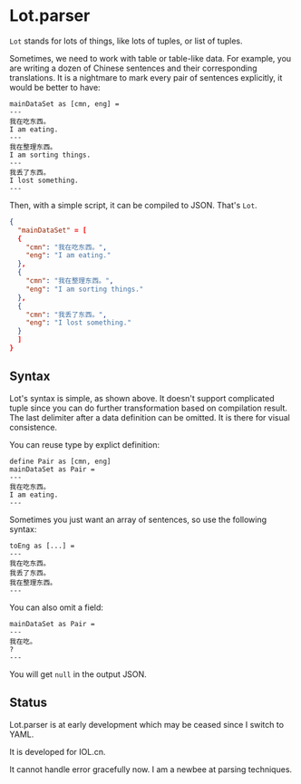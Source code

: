 # Lot.parser

``Lot`` stands for lots of things, like lots of tuples, or list of tuples.

Sometimes, we need to work with table or table-like data. For example, you are
writing a dozen of Chinese sentences and their corresponding translations. It
is a nightmare to mark every pair of sentences explicitly, it would be better
to have:

```
mainDataSet as [cmn, eng] =
---
我在吃东西。
I am eating.
---
我在整理东西。
I am sorting things.
---
我丢了东西。
I lost something.
---
```

Then, with a simple script, it can be compiled to JSON. That's ``Lot``.

```JSON
{
  "mainDataSet" = [
  {
    "cmn": "我在吃东西。",
    "eng": "I am eating."
  },
  {
    "cmn": "我在整理东西。",
    "eng": "I am sorting things."
  },
  {
    "cmn": "我丢了东西。",
    "eng": "I lost something."
  }
  ]
}
```

## Syntax

Lot's syntax is simple, as shown above. It doesn't support complicated tuple
since you can do further transformation based on compilation result. The last
delimiter after a data definition can be omitted. It is there for visual
consistence.

You can reuse type by explict definition:

```
define Pair as [cmn, eng]
mainDataSet as Pair =
---
我在吃东西。
I am eating.
---
```

Sometimes you just want an array of sentences, so use the following syntax:

```
toEng as [...] =
---
我在吃东西。
我丢了东西。
我在整理东西。
---
```

You can also omit a field:

```
mainDataSet as Pair =
---
我在吃。
?
---
```

You will get ``null`` in the output JSON.

## Status

Lot.parser is at early development which may be ceased since I switch to YAML.

It is developed for IOL.cn.

It cannot handle error gracefully now. I am a newbee at parsing techniques.
